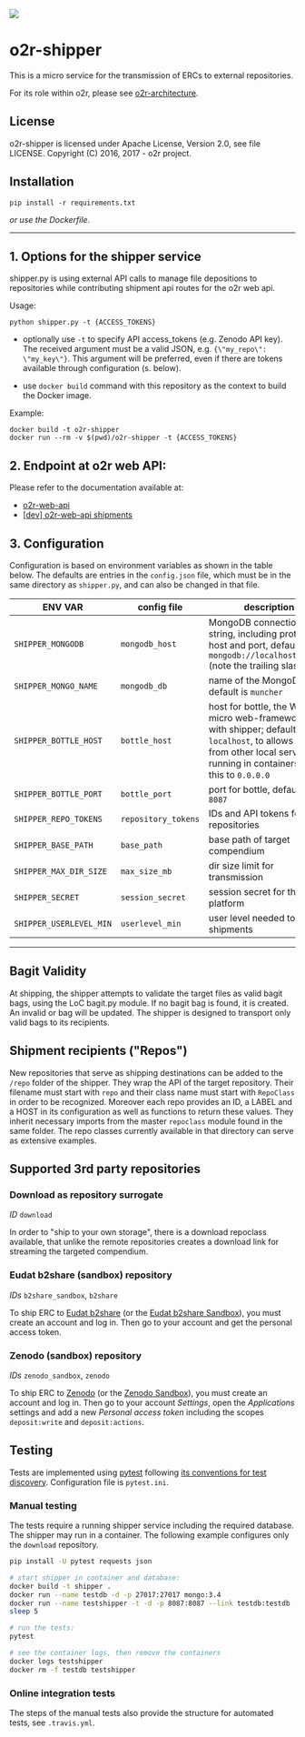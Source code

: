 [![](https://images.microbadger.com/badges/image/o2rproject/o2r-shipper.svg)](https://microbadger.com/images/o2rproject/o2r-shipper "Get your own image badge on microbadger.com")

# o2r-shipper

This is a micro service for the transmission of ERCs to external repositories.

For its role within o2r, please see [o2r-architecture](https://github.com/o2r-project/architecture).

## License

o2r-shipper is licensed under Apache License, Version 2.0, see file LICENSE. Copyright (C) 2016, 2017 - o2r project.

## Installation

    pip install -r requirements.txt

_or use the Dockerfile_.

---

## 1. Options for the shipper service

shipper.py is using external API calls to manage file depositions to repositories while contributing shipment api routes for the o2r web api.

Usage:

    python shipper.py -t {ACCESS_TOKENS}

+ optionally use ```-t``` to specify API access_tokens (e.g. Zenodo API key).
The received argument must be a valid JSON, e.g. `{\"my_repo\": \"my_key\"}`.
This argument will be preferred, even if there are tokens available through configuration (s. below).

+ use ```docker build``` command with this repository as the context to build the Docker image.

Example:

    docker build -t o2r-shipper
    docker run --rm -v $(pwd)/o2r-shipper -t {ACCESS_TOKENS}

## 2. Endpoint at o2r web API:

Please refer to the documentation available at:

+ [o2r-web-api](http://o2r.info/o2r-web-api/shipment/)
+ [[dev] o2r-web-api shipments](https://github.com/o2r-project/o2r-web-api/blob/master/docs/shipment.md)


## 3. Configuration

Configuration is based on environment variables as shown in the table below. The defaults are entries in the `config.json` file, which must be in the same directory as `shipper.py`, and can also be changed in that file.

**ENV VAR** | **config file** | **description**
------ | ------ | ------
`SHIPPER_MONGODB` | `mongodb_host` | MongoDB connection string, including protocol, host and port, default is `mongodb://localhost:27017/` (note the trailing slash)
`SHIPPER_MONGO_NAME` | `mongodb_db` | name of the MongoDB, default is `muncher`
`SHIPPER_BOTTLE_HOST` | `bottle_host` | host for bottle, the WSGI micro web-framework used with shipper; default is `localhost`, to allows access from other local services running in containers, set this to `0.0.0.0`
`SHIPPER_BOTTLE_PORT` | `bottle_port` | port for bottle, defaults to `8087`
`SHIPPER_REPO_TOKENS` | `repository_tokens` | IDs and API tokens for the repositories
`SHIPPER_BASE_PATH` | `base_path` | base path of target compendium
`SHIPPER_MAX_DIR_SIZE` | `max_size_mb` | dir size limit for transmission
`SHIPPER_SECRET` | `session_secret` | session secret for the o2r platform
`SHIPPER_USERLEVEL_MIN` | `userlevel_min` | user level needed to do shipments

---


## Bagit Validity

At shipping, the shipper attempts to validate the target files as valid bagit bags, using the LoC bagit.py module. If no bagit bag is found, it is created.
An invalid or bag will be updated. The shipper is designed to transport only valid bags to its recipients.


## Shipment recipients ("Repos")

New repositories that serve as shipping destinations can be added to the `/repo` folder of the shipper. They wrap the API of the target repository. Their filename must start with `repo` and their class name must start with `RepoClass` in order to be recognized. Moreover each repo provides an ID, a LABEL and a HOST in its configuration as well as functions to return these values. They inherit necessary imports from the master `repoclass` module found in the same folder. 
The repo classes currently available in that directory can serve as extensive examples.

## Supported 3rd party repositories

### Download as repository surrogate
_ID_ `download`

In order to "ship to your own storage", there is a download repoclass available, that unlike the remote repositories creates a download link for streaming the targeted compendium.

### Eudat b2share (sandbox) repository
_IDs_ `b2share_sandbox`, `b2share`

To ship ERC to [Eudat b2share](https://b2share.eudat.eu/) (or the [Eudat b2share Sandbox](https://trng-b2share.eudat.eu/)), you must create an account and log in.
Then go to your account and get the personal access token.

### Zenodo (sandbox) repository
_IDs_ `zenodo_sandbox`, `zenodo`

To ship ERC to [Zenodo](https://zenodo.org) (or the [Zenodo Sandbox](https://sandbox.zenodo.org)), you must create an account and log in.
Then go to your account _Settings_, open the _Applications_ settings and add a new _Personal access token_ including the scopes `deposit:write` and `deposit:actions`.


## Testing

Tests are implemented using [pytest](https://pytest.org) following [its conventions for test discovery](https://docs.pytest.org/en/latest/goodpractices.html#test-discovery).
Configuration file is `pytest.ini`.

### Manual testing

The tests require a running shipper service including the required database.
The shipper may run in a container.
The following example configures only the `download` repository.

```bash
pip install -U pytest requests json

# start shipper in container and database:
docker build -t shipper .
docker run --name testdb -d -p 27017:27017 mongo:3.4
docker run --name testshipper -t -d -p 8087:8087 --link testdb:testdb -e SHIPPER_MONGODB=mongodb://testdb:27017 -e SHIPPER_BOTTLE_HOST=0.0.0.0 -e SHIPPER_REPO_TOKENS='{"download": ""}' shipper
sleep 5

# run the tests:
pytest

# see the container logs, then remove the containers
docker logs testshipper
docker rm -f testdb testshipper
```

### Online integration tests

The steps of the manual tests also provide the structure for automated tests, see `.travis.yml`.
